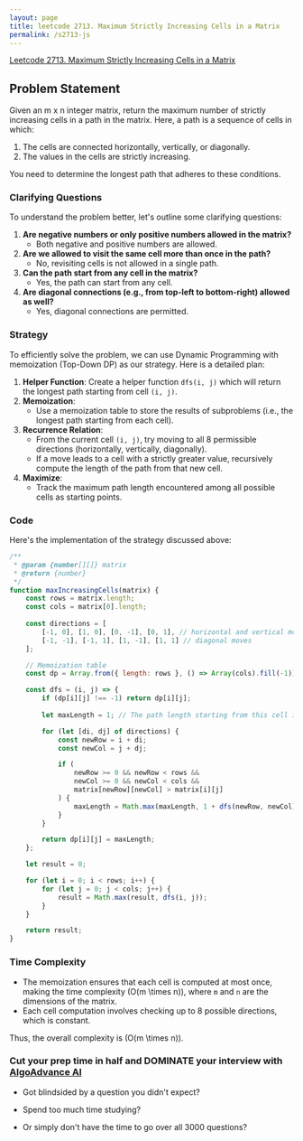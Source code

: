 ```yaml
---
layout: page
title: leetcode 2713. Maximum Strictly Increasing Cells in a Matrix
permalink: /s2713-js
---
```

[Leetcode 2713. Maximum Strictly Increasing Cells in a Matrix](https://algoadvance.github.io/algoadvance/l2713)
## Problem Statement
Given an m x n integer matrix, return the maximum number of strictly increasing cells in a path in the matrix. Here, a path is a sequence of cells in which:
   1. The cells are connected horizontally, vertically, or diagonally.
   2. The values in the cells are strictly increasing.

You need to determine the longest path that adheres to these conditions.

### Clarifying Questions
To understand the problem better, let's outline some clarifying questions:
1. **Are negative numbers or only positive numbers allowed in the matrix?**
   - Both negative and positive numbers are allowed.
2. **Are we allowed to visit the same cell more than once in the path?**
   - No, revisiting cells is not allowed in a single path.
3. **Can the path start from any cell in the matrix?**
   - Yes, the path can start from any cell.
4. **Are diagonal connections (e.g., from top-left to bottom-right) allowed as well?**
   - Yes, diagonal connections are permitted.

### Strategy
To efficiently solve the problem, we can use Dynamic Programming with memoization (Top-Down DP) as our strategy. Here is a detailed plan:

1. **Helper Function**: Create a helper function `dfs(i, j)` which will return the longest path starting from cell `(i, j)`.
2. **Memoization**:
   - Use a memoization table to store the results of subproblems (i.e., the longest path starting from each cell).
3. **Recurrence Relation**:
   - From the current cell `(i, j)`, try moving to all 8 permissible directions (horizontally, vertically, diagonally).
   - If a move leads to a cell with a strictly greater value, recursively compute the length of the path from that new cell.
4. **Maximize**:
   - Track the maximum path length encountered among all possible cells as starting points.

### Code
Here's the implementation of the strategy discussed above:

```javascript
/**
 * @param {number[][]} matrix
 * @return {number}
 */
function maxIncreasingCells(matrix) {
    const rows = matrix.length;
    const cols = matrix[0].length;
    
    const directions = [
        [-1, 0], [1, 0], [0, -1], [0, 1], // horizontal and vertical moves
        [-1, -1], [-1, 1], [1, -1], [1, 1] // diagonal moves
    ];

    // Memoization table
    const dp = Array.from({ length: rows }, () => Array(cols).fill(-1));

    const dfs = (i, j) => {
        if (dp[i][j] !== -1) return dp[i][j];
        
        let maxLength = 1; // The path length starting from this cell itself

        for (let [di, dj] of directions) {
            const newRow = i + di;
            const newCol = j + dj;

            if (
                newRow >= 0 && newRow < rows && 
                newCol >= 0 && newCol < cols &&
                matrix[newRow][newCol] > matrix[i][j]
            ) {
                maxLength = Math.max(maxLength, 1 + dfs(newRow, newCol));
            }
        }

        return dp[i][j] = maxLength;
    };

    let result = 0; 

    for (let i = 0; i < rows; i++) {
        for (let j = 0; j < cols; j++) {
            result = Math.max(result, dfs(i, j));
        }
    }

    return result;
}
```

### Time Complexity
- The memoization ensures that each cell is computed at most once, making the time complexity \(O(m \times n)\), where `m` and `n` are the dimensions of the matrix.
- Each cell computation involves checking up to 8 possible directions, which is constant.
  
Thus, the overall complexity is \(O(m \times n)\).


### Cut your prep time in half and DOMINATE your interview with [AlgoAdvance AI](https://algoAdvance.com)

- Got blindsided by a question you didn't expect?

- Spend too much time studying?

- Or simply don't have the time to go over all 3000 questions?

